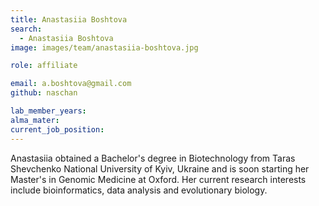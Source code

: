 ```yaml
---
title: Anastasiia Boshtova
search:
  - Anastasiia Boshtova
image: images/team/anastasiia-boshtova.jpg

role: affiliate

email: a.boshtova@gmail.com
github: naschan 

lab_member_years: 
alma_mater: 
current_job_position: 
---
```

Anastasiia obtained a Bachelor's degree in Biotechnology from Taras Shevchenko National University of Kyiv, Ukraine and is soon starting her Master's in Genomic Medicine at Oxford. Her current research interests include bioinformatics, data analysis and evolutionary biology.
